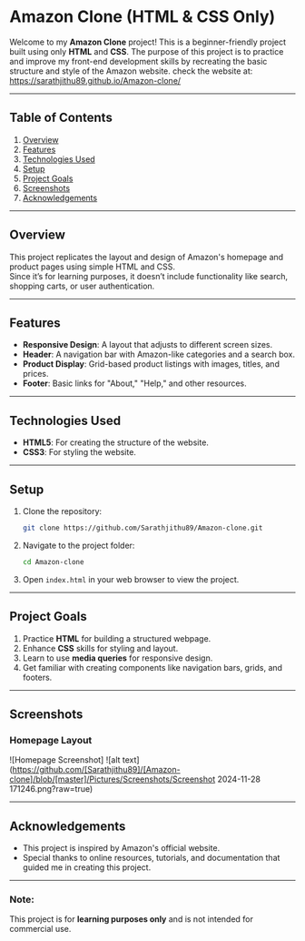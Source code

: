 # Amazon Clone (HTML & CSS Only)

Welcome to my **Amazon Clone** project! This is a beginner-friendly project built using only **HTML** and **CSS**. The purpose of this project is to practice and improve my front-end development skills by recreating the basic structure and style of the Amazon website.
check the website at: https://sarathjithu89.github.io/Amazon-clone/

---

## Table of Contents

1. [Overview](#overview)
2. [Features](#features)
3. [Technologies Used](#technologies-used)
4. [Setup](#setup)
5. [Project Goals](#project-goals)
6. [Screenshots](#screenshots)
7. [Acknowledgements](#acknowledgements)

---

## Overview

This project replicates the layout and design of Amazon's homepage and product pages using simple HTML and CSS.  
Since it’s for learning purposes, it doesn’t include functionality like search, shopping carts, or user authentication.

---

## Features

- **Responsive Design**: A layout that adjusts to different screen sizes.
- **Header**: A navigation bar with Amazon-like categories and a search box.
- **Product Display**: Grid-based product listings with images, titles, and prices.
- **Footer**: Basic links for "About," "Help," and other resources.

---

## Technologies Used

- **HTML5**: For creating the structure of the website.
- **CSS3**: For styling the website.

---

## Setup

1. Clone the repository:
   ```bash
   git clone https://github.com/Sarathjithu89/Amazon-clone.git
   ```
2. Navigate to the project folder:
   ```bash
   cd Amazon-clone
   ```
3. Open `index.html` in your web browser to view the project.

---

## Project Goals

1. Practice **HTML** for building a structured webpage.
2. Enhance **CSS** skills for styling and layout.
3. Learn to use **media queries** for responsive design.
4. Get familiar with creating components like navigation bars, grids, and footers.

---

## Screenshots

### Homepage Layout

![Homepage Screenshot]
![alt text](https://github.com/[Sarathjithu89]/[Amazon-clone]/blob/[master]/Pictures/Screenshots/Screenshot 2024-11-28 171246.png?raw=true)

---

## Acknowledgements

- This project is inspired by Amazon's official website.
- Special thanks to online resources, tutorials, and documentation that guided me in creating this project.

---

### Note:

This project is for **learning purposes only** and is not intended for commercial use.
